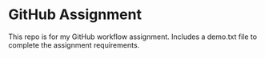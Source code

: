 # GitHub Assignment
This repo is for my GitHub workflow assignment.
Includes a demo.txt file to complete the assignment requirements.
